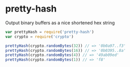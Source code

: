 # pretty-hash

Output binary buffers as a nice shortened hex string

```js
var prettyHash = require('pretty-hash')
var crypto = require('crypto')

prettyHash(crypto.randomBytes(32)) // => '0b0a97..f3'
prettyHash(crypto.randomBytes(16)) // => '0b0395..8a'
prettyHash(crypto.randomBytes(4)) // => '49ab09ed'
prettyHash(crypto.randomBytes(1)) // => 'f8'
```
